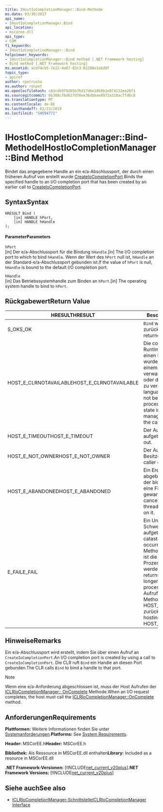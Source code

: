 ```yaml
---
title: IHostIoCompletionManager::Bind-Methode
ms.date: 03/30/2017
api_name:
- IHostIoCompletionManager.Bind
api_location:
- mscoree.dll
api_type:
- COM
f1_keywords:
- IHostIoCompletionManager::Bind
helpviewer_keywords:
- IHostIoCompletionManager::Bind method [.NET Framework hosting]
- Bind method [.NET Framework hosting]
ms.assetid: acd74cb5-7e22-4a07-83c3-82288e1abd9f
topic_type:
- apiref
author: rpetrusha
ms.author: ronpet
ms.openlocfilehash: c03cdb9f9205676d17d6e18b9b2e074132ee26f1
ms.sourcegitcommit: 6b308cf6d627d78ee36dbbae8972a310ac7fd6c8
ms.translationtype: MT
ms.contentlocale: de-DE
ms.lasthandoff: 01/23/2019
ms.locfileid: "54594771"
---
```

# <a name="ihostiocompletionmanagerbind-method"></a><span data-ttu-id="3c623-102">IHostIoCompletionManager::Bind-Methode</span><span class="sxs-lookup"><span data-stu-id="3c623-102">IHostIoCompletionManager::Bind Method</span></span>
<span data-ttu-id="3c623-103">Bindet das angegebene Handle an ein e/a-Abschlussport, der durch einen früheren Aufruf von erstellt wurde [CreateIoCompletionPort](../../../../docs/framework/unmanaged-api/hosting/ihostiocompletionmanager-createiocompletionport-method.md).</span><span class="sxs-lookup"><span data-stu-id="3c623-103">Binds the specified handle to an I/O completion port that has been created by an earlier call to [CreateIoCompletionPort](../../../../docs/framework/unmanaged-api/hosting/ihostiocompletionmanager-createiocompletionport-method.md).</span></span>  
  
## <a name="syntax"></a><span data-ttu-id="3c623-104">Syntax</span><span class="sxs-lookup"><span data-stu-id="3c623-104">Syntax</span></span>  
  
```  
HRESULT Bind (  
    [in] HANDLE hPort,  
    [in] HANDLE hHandle  
);  
```  
  
#### <a name="parameters"></a><span data-ttu-id="3c623-105">Parameter</span><span class="sxs-lookup"><span data-stu-id="3c623-105">Parameters</span></span>  
 `hPort`  
 <span data-ttu-id="3c623-106">[in] Der e/a-Abschlussport für die Bindung `hHandle`.</span><span class="sxs-lookup"><span data-stu-id="3c623-106">[in] The I/O completion port to which to bind `hHandle`.</span></span> <span data-ttu-id="3c623-107">Wenn der Wert des `hPort` null ist, `hHandle` an der Standard-e/a-Abschlussport gebunden ist.</span><span class="sxs-lookup"><span data-stu-id="3c623-107">If the value of `hPort` is null, `hHandle` is bound to the default I/O completion port.</span></span>  
  
 `hHandle`  
 <span data-ttu-id="3c623-108">[in] Das Betriebssystemhandle zum Binden an `hPort`.</span><span class="sxs-lookup"><span data-stu-id="3c623-108">[in] The operating system handle to bind to `hPort`.</span></span>  
  
## <a name="return-value"></a><span data-ttu-id="3c623-109">Rückgabewert</span><span class="sxs-lookup"><span data-stu-id="3c623-109">Return Value</span></span>  
  
|<span data-ttu-id="3c623-110">HRESULT</span><span class="sxs-lookup"><span data-stu-id="3c623-110">HRESULT</span></span>|<span data-ttu-id="3c623-111">Beschreibung</span><span class="sxs-lookup"><span data-stu-id="3c623-111">Description</span></span>|  
|-------------|-----------------|  
|<span data-ttu-id="3c623-112">S_OK</span><span class="sxs-lookup"><span data-stu-id="3c623-112">S_OK</span></span>|<span data-ttu-id="3c623-113">`Bind` wurde erfolgreich zurückgegeben.</span><span class="sxs-lookup"><span data-stu-id="3c623-113">`Bind` returned successfully.</span></span>|  
|<span data-ttu-id="3c623-114">HOST_E_CLRNOTAVAILABLE</span><span class="sxs-lookup"><span data-stu-id="3c623-114">HOST_E_CLRNOTAVAILABLE</span></span>|<span data-ttu-id="3c623-115">Die common Language Runtime (CLR) wurde nicht in einen Prozess geladen wurde, oder die CLR ist in einem Zustand, in dem nicht verwalteten Code ausführen oder den Aufruf erfolgreich zu verarbeiten.</span><span class="sxs-lookup"><span data-stu-id="3c623-115">The common language runtime (CLR) has not been loaded into a process, or the CLR is in a state in which it cannot run managed code or process the call successfully.</span></span>|  
|<span data-ttu-id="3c623-116">HOST_E_TIMEOUT</span><span class="sxs-lookup"><span data-stu-id="3c623-116">HOST_E_TIMEOUT</span></span>|<span data-ttu-id="3c623-117">Der Aufruf ist ein Timeout aufgetreten.</span><span class="sxs-lookup"><span data-stu-id="3c623-117">The call timed out.</span></span>|  
|<span data-ttu-id="3c623-118">HOST_E_NOT_OWNER</span><span class="sxs-lookup"><span data-stu-id="3c623-118">HOST_E_NOT_OWNER</span></span>|<span data-ttu-id="3c623-119">Der Aufrufer ist nicht Besitzer der Sperre.</span><span class="sxs-lookup"><span data-stu-id="3c623-119">The caller does not own the lock.</span></span>|  
|<span data-ttu-id="3c623-120">HOST_E_ABANDONED</span><span class="sxs-lookup"><span data-stu-id="3c623-120">HOST_E_ABANDONED</span></span>|<span data-ttu-id="3c623-121">Ein Ereignis wurde abgebrochen, während sich der blockierte Thread oder eine Fiber darauf gewartet.</span><span class="sxs-lookup"><span data-stu-id="3c623-121">An event was canceled while a blocked thread or fiber was waiting on it.</span></span>|  
|<span data-ttu-id="3c623-122">E_FAIL</span><span class="sxs-lookup"><span data-stu-id="3c623-122">E_FAIL</span></span>|<span data-ttu-id="3c623-123">Ein Unbekannter Schwerwiegender Fehler ist aufgetreten.</span><span class="sxs-lookup"><span data-stu-id="3c623-123">An unknown catastrophic failure occurred.</span></span> <span data-ttu-id="3c623-124">Wenn eine Methode E_FAIL zurückgibt, ist die CLR nicht mehr im Prozess verwendet werden.</span><span class="sxs-lookup"><span data-stu-id="3c623-124">When a method returns E_FAIL, the CLR is no longer usable within the process.</span></span> <span data-ttu-id="3c623-125">Nachfolgende Aufrufe zum Hosten der Methoden HOST_E_CLRNOTAVAILABLE zurück.</span><span class="sxs-lookup"><span data-stu-id="3c623-125">Subsequent calls to hosting methods return HOST_E_CLRNOTAVAILABLE.</span></span>|  
  
## <a name="remarks"></a><span data-ttu-id="3c623-126">Hinweise</span><span class="sxs-lookup"><span data-stu-id="3c623-126">Remarks</span></span>  
 <span data-ttu-id="3c623-127">Ein e/a-Abschlussport wird erstellt, indem Sie über einen Aufruf an `CreateIoCompletionPort`.</span><span class="sxs-lookup"><span data-stu-id="3c623-127">An I/O completion port is created by using a call to `CreateIoCompletionPort`.</span></span> <span data-ttu-id="3c623-128">Die CLR ruft `Bind` ein Handle an diesen Port gebunden.</span><span class="sxs-lookup"><span data-stu-id="3c623-128">The CLR calls `Bind` to bind a handle to that port.</span></span>  
  
> [!NOTE]
>  <span data-ttu-id="3c623-129">Wenn eine e/a-Anforderung abgeschlossen ist, muss der Host Aufrufen der [ICLRIoCompletionManager:: OnComplete](../../../../docs/framework/unmanaged-api/hosting/iclriocompletionmanager-oncomplete-method.md) Methode.</span><span class="sxs-lookup"><span data-stu-id="3c623-129">When an I/O request completes, the host must call the [ICLRIoCompletionManager::OnComplete](../../../../docs/framework/unmanaged-api/hosting/iclriocompletionmanager-oncomplete-method.md) method.</span></span>  
  
## <a name="requirements"></a><span data-ttu-id="3c623-130">Anforderungen</span><span class="sxs-lookup"><span data-stu-id="3c623-130">Requirements</span></span>  
 <span data-ttu-id="3c623-131">**Plattformen:** Weitere Informationen finden Sie unter [Systemanforderungen](../../../../docs/framework/get-started/system-requirements.md).</span><span class="sxs-lookup"><span data-stu-id="3c623-131">**Platforms:** See [System Requirements](../../../../docs/framework/get-started/system-requirements.md).</span></span>  
  
 <span data-ttu-id="3c623-132">**Header:** MSCorEE.h</span><span class="sxs-lookup"><span data-stu-id="3c623-132">**Header:** MSCorEE.h</span></span>  
  
 <span data-ttu-id="3c623-133">**Bibliothek:** Als Ressource in MSCorEE.dll enthalten</span><span class="sxs-lookup"><span data-stu-id="3c623-133">**Library:** Included as a resource in MSCorEE.dll</span></span>  
  
 <span data-ttu-id="3c623-134">**.NET Framework-Versionen:** [!INCLUDE[net_current_v20plus](../../../../includes/net-current-v20plus-md.md)]</span><span class="sxs-lookup"><span data-stu-id="3c623-134">**.NET Framework Versions:** [!INCLUDE[net_current_v20plus](../../../../includes/net-current-v20plus-md.md)]</span></span>  
  
## <a name="see-also"></a><span data-ttu-id="3c623-135">Siehe auch</span><span class="sxs-lookup"><span data-stu-id="3c623-135">See also</span></span>
- [<span data-ttu-id="3c623-136">ICLRIoCompletionManager-Schnittstelle</span><span class="sxs-lookup"><span data-stu-id="3c623-136">ICLRIoCompletionManager Interface</span></span>](../../../../docs/framework/unmanaged-api/hosting/iclriocompletionmanager-interface.md)
